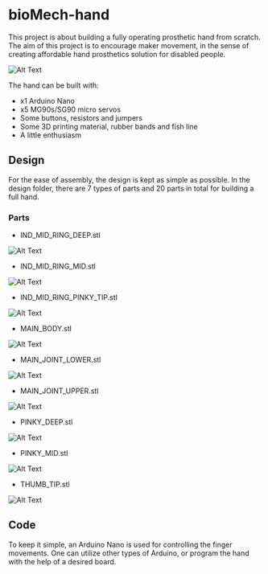 # bioMech-hand

This project is about building a fully operating prosthetic hand from scratch. The aim of this project is to encourage maker movement, in the sense of creating affordable hand prosthetics solution for disabled people. 

![Alt Text](https://github.com/BatuhanYilmaz/bioMech-hand/blob/master/el-pc-video.gif)

The hand can be built with:

- x1 Arduino Nano
- x5 MG90s/SG90 micro servos
- Some buttons, resistors and jumpers
- Some 3D printing material, rubber bands and fish line
- A little enthusiasm


## Design

For the ease of assembly, the design is kept as simple as possible. In the design folder, there are 7 types of parts and 20 parts in total for building a full hand.

### Parts

- IND_MID_RING_DEEP.stl

![Alt Text](https://github.com/BatuhanYilmaz/bioMech-hand/blob/master/3D%20Design%20Files/IND_MID_RING_DEEP.PNG)

- IND_MID_RING_MID.stl

![Alt Text](https://github.com/BatuhanYilmaz/bioMech-hand/blob/master/3D%20Design%20Files/IND_MID_RING_MID.PNG)

- IND_MID_RING_PINKY_TIP.stl

![Alt Text](https://github.com/BatuhanYilmaz/bioMech-hand/blob/master/3D%20Design%20Files/IND_MID_RING_PINKY_TIP.PNG)

- MAIN_BODY.stl

![Alt Text](https://github.com/BatuhanYilmaz/bioMech-hand/blob/master/3D%20Design%20Files/MAIN_BODY.PNG)

- MAIN_JOINT_LOWER.stl

![Alt Text](https://github.com/BatuhanYilmaz/bioMech-hand/blob/master/3D%20Design%20Files/MAIN_JOINT_LOWER.PNG)

- MAIN_JOINT_UPPER.stl

![Alt Text](https://github.com/BatuhanYilmaz/bioMech-hand/blob/master/3D%20Design%20Files/MAIN_JOINT_UPPER.PNG)

- PINKY_DEEP.stl

![Alt Text](https://github.com/BatuhanYilmaz/bioMech-hand/blob/master/3D%20Design%20Files/PINKY_DEEP.PNG)

- PINKY_MID.stl

![Alt Text](https://github.com/BatuhanYilmaz/bioMech-hand/blob/master/3D%20Design%20Files/PINKY_MID.PNG)

- THUMB_TIP.stl

![Alt Text](https://github.com/BatuhanYilmaz/bioMech-hand/blob/master/3D%20Design%20Files/THUMB_TIP.PNG)

## Code

To keep it simple, an Arduino Nano is used for controlling the finger movements. One can utilize other types of Arduino, or program the hand with the help of a desired board.

